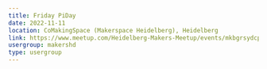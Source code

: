 ```yaml
---
title: Friday PiDay
date: 2022-11-11
location: CoMakingSpace (Makerspace Heidelberg), Heidelberg
link: https://www.meetup.com/Heidelberg-Makers-Meetup/events/mkbgrsydcpbpb/
usergroup: makershd
type: usergroup
---
```

